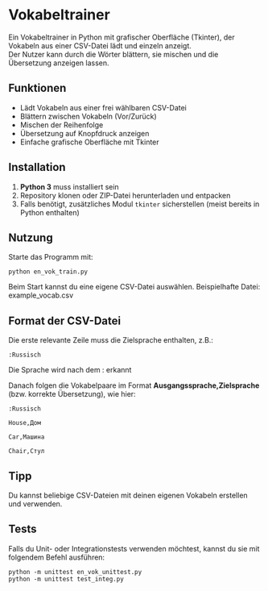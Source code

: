 # Vokabeltrainer

Ein  Vokabeltrainer in Python mit grafischer Oberfläche (Tkinter), der Vokabeln aus einer CSV-Datei lädt und einzeln anzeigt.  
Der Nutzer kann durch die Wörter blättern, sie mischen und die Übersetzung anzeigen lassen.

## Funktionen

- Lädt Vokabeln aus einer frei wählbaren CSV-Datei
- Blättern zwischen Vokabeln (Vor/Zurück)
- Mischen der Reihenfolge
- Übersetzung auf Knopfdruck anzeigen
- Einfache grafische Oberfläche mit Tkinter

## Installation

1. **Python 3** muss installiert sein  
2. Repository klonen oder ZIP-Datei herunterladen und entpacken
3. Falls benötigt, zusätzliches Modul `tkinter` sicherstellen (meist bereits in Python enthalten)

## Nutzung

Starte das Programm mit:

```
python en_vok_train.py
```
Beim Start kannst du eine eigene CSV-Datei auswählen.
Beispielhafte Datei: example_vocab.csv

## Format der CSV-Datei

Die erste relevante Zeile muss die Zielsprache enthalten, z.B.:

```
:Russisch
````
Die Sprache wird nach dem : erkannt

Danach folgen die Vokabelpaare im Format **Ausgangssprache,Zielsprache** (bzw. korrekte Übersetzung), wie hier:

````
:Russisch 

House,Дом

Car,Машина

Chair,Стул
````
## Tipp

Du kannst beliebige CSV-Dateien mit deinen eigenen Vokabeln erstellen und verwenden.

## Tests

Falls du Unit- oder Integrationstests verwenden möchtest, kannst du sie mit folgendem Befehl ausführen:
```
python -m unittest en_vok_unittest.py
python -m unittest test_integ.py
```